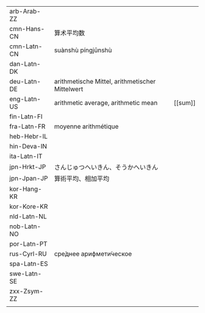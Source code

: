 | | | |
|-|-|-|
| arb-Arab-ZZ |  |  |
| cmn-Hans-CN | 算术平均数 |  |
| cmn-Latn-CN | suànshù píngjūnshù |  |
| dan-Latn-DK |  |  |
| deu-Latn-DE | arithmetische Mittel, arithmetischer Mittelwert |  |
| eng-Latn-US | arithmetic average, arithmetic mean | [[sum]] |
| fin-Latn-FI |  |  |
| fra-Latn-FR | moyenne arithmétique |  |
| heb-Hebr-IL |  |  |
| hin-Deva-IN |  |  |
| ita-Latn-IT |  |  |
| jpn-Hrkt-JP | さんじゅつへいきん、そうかへいきん |  |
| jpn-Jpan-JP | 算術平均、相加平均 |  |
| kor-Hang-KR |  |  |
| kor-Kore-KR |  |  |
| nld-Latn-NL |  |  |
| nob-Latn-NO |  |  |
| por-Latn-PT |  |  |
| rus-Cyrl-RU | сре́днее арифмети́ческое |  |
| spa-Latn-ES |  |  |
| swe-Latn-SE |  |  |
| zxx-Zsym-ZZ |  |  |
|  |  |  |
